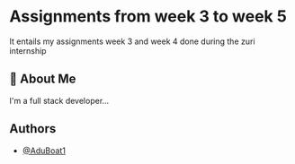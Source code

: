 
# Assignments from week 3 to week 5

It entails my assignments week 3 and week 4 done during the zuri internship 

## 🚀 About Me
I'm a full stack developer...


## Authors

- [@AduBoat1](https://twitter.com/AduBoat1)

